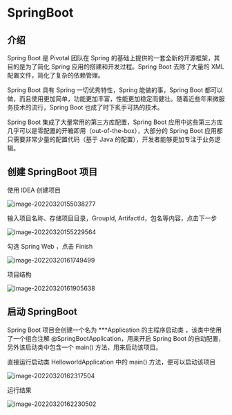 # SpringBoot

## 介绍

Spring Boot 是 Pivotal 团队在 Spring 的基础上提供的一套全新的开源框架，其目的是为了简化 Spring 应用的搭建和开发过程。Spring Boot 去除了大量的 XML 配置文件，简化了复杂的依赖管理。

Spring Boot 具有 Spring 一切优秀特性，Spring 能做的事，Spring Boot 都可以做，而且使用更加简单，功能更加丰富，性能更加稳定而健壮。随着近些年来微服务技术的流行，Spring Boot 也成了时下炙手可热的技术。

Spring Boot 集成了大量常用的第三方库配置，Spring Boot 应用中这些第三方库几乎可以是零配置的开箱即用（out-of-the-box），大部分的 Spring Boot 应用都只需要非常少量的配置代码（基于 Java 的配置），开发者能够更加专注于业务逻辑。 

## 创建 SpringBoot 项目

使用 IDEA 创建项目

![image-20220320155038277](https://gitee.com/huuu5/image/raw/master/docs/2022/03/202203201550308.png)

输入项目名称、存储项目目录，GroupId, ArtifactId，包名等内容，点击下一步

![image-20220320155229564](https://gitee.com/huuu5/image/raw/master/docs/2022/03/202203201552587.png)

勾选 Spring Web ，点击 Finish

![image-20220320161749499](https://gitee.com/huuu5/image/raw/master/docs/2022/03/202203201617523.png)

项目结构

![image-20220320161905638](https://gitee.com/huuu5/image/raw/master/docs/2022/03/202203201619673.png)

## 启动 SpringBoot

Spring Boot 项目会创建一个名为 ***Application 的主程序启动类 ，该类中使用了一个组合注解 @SpringBootApplication，用来开启 Spring Boot 的自动配置，另外该启动类中包含一个 main() 方法，用来启动该项目。

直接运行启动类 HelloworldApplication 中的 main() 方法，便可以启动该项目

![image-20220320162317504](https://gitee.com/huuu5/image/raw/master/docs/2022/03/202203201623527.png)

运行结果

![image-20220320162230502](https://gitee.com/huuu5/image/raw/master/docs/2022/03/202203201622530.png)